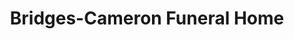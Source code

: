 ---
title: "Bridges-Cameron Funeral Home"
url: /sanford/bridges-cameron-funeral-home/
shop: funeral directors
---
